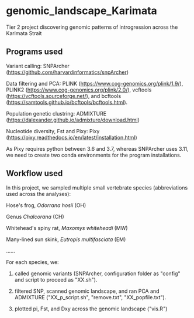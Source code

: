 # genomic_landscape_Karimata
Tier 2 project discovering genomic patterns of introgression across the Karimata Strait  

## Programs used 

Variant calling: SNPArcher (https://github.com/harvardinformatics/snpArcher)

Data filtering and PCA: PLINK (https://www.cog-genomics.org/plink/1.9/), PLINK2 (https://www.cog-genomics.org/plink/2.0/), vcftools (https://vcftools.sourceforge.net/), and bcftools (https://samtools.github.io/bcftools/bcftools.html).

Population genetic clustring: ADMIXTURE (https://dalexander.github.io/admixture/download.html)

Nucleotide diversity, Fst and Pixy: Pixy (https://pixy.readthedocs.io/en/latest/installation.html)


As Pixy requires python between 3.6 and 3.7, whereas SNPArcher uses 3.11, we need to create two conda environments for the program installations.

## Workflow used

In this project, we sampled multiple small vertebrate species (abbreviations used across the analyses):

Hose's frog, _Odorrana hosii_ (OH)

Genus _Chalcorana_ (CH)

Whitehead's spiny rat, _Maxomys whiteheadi_ (MW)

Many-lined sun skink, _Eutropis multifasciata_ (EM)

......


For each species, we:

1. called genomic variants (SNPArcher, configuration folder as "config" and script to proceed as "XX.sh").
   
2. filtered SNP, scanned genomic landscape, and ran PCA and ADMIXTURE ("XX_p_script.sh", "remove.txt", "XX_popfile.txt").

3. plotted pi, Fst, and Dxy across the genomic landscape ("vis.R")
